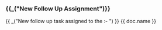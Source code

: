 <h3>{{_("New Follow Up Assignment")}}</h3>

<p>{{ _("New follow up task assigned to the :- ") }} {{ doc.name }}</p>